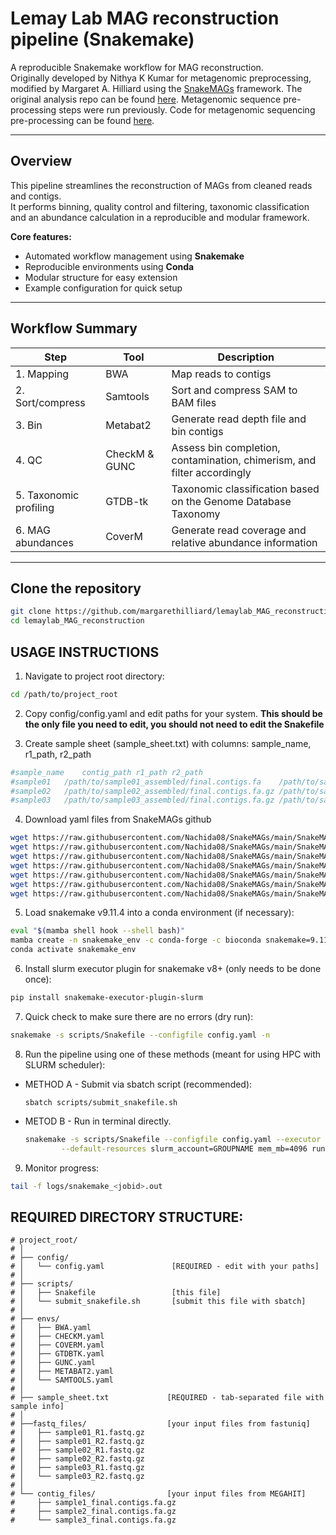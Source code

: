 # Lemay Lab MAG reconstruction pipeline (Snakemake)

A reproducible Snakemake workflow for MAG reconstruction.   
Originally developed by Nithya K Kumar for metagenomic preprocessing, modified by Margaret A. Hilliard using the [SnakeMAGs](https://github.com/Nachida08/SnakeMAGs) framework.
The original analysis repo can be found [here](https://github.com/margarethilliard/VB12-analysis).
Metagenomic sequence pre-processing steps were run previously. Code for metagenomic sequencing pre-processing can be found [here](https://github.com/dglemay/ARG_metagenome).

---

## Overview
This pipeline streamlines the reconstruction of MAGs from cleaned reads and contigs.  
It performs binning, quality control and filtering, taxonomic classification and an abundance calculation in a reproducible and modular framework.

**Core features:**
- Automated workflow management using **Snakemake**
- Reproducible environments using **Conda**
- Modular structure for easy extension
- Example configuration for quick setup

---

##  Workflow Summary

| Step | Tool | Description |
|------|------|--------------|
| 1. Mapping | BWA | Map reads to contigs |
| 2. Sort/compress | Samtools | Sort and compress SAM to BAM files |
| 3. Bin | Metabat2 | Generate read depth file and bin contigs |
| 4. QC | CheckM & GUNC | Assess bin completion, contamination, chimerism, and filter accordingly |
| 5. Taxonomic profiling | GTDB-tk | Taxonomic classification based on the Genome Database Taxonomy |
| 6. MAG abundances | CoverM | Generate read coverage and relative abundance information |

---

## Clone the repository
```bash
git clone https://github.com/margarethilliard/lemaylab_MAG_reconstruction
cd lemaylab_MAG_reconstruction
```


 USAGE INSTRUCTIONS
 ------------------
1.   Navigate to project root directory:
```bash
cd /path/to/project_root
```
 
2. Copy config/config.yaml and edit paths for your system. **This should be the only file you need to edit, you should not need to edit the Snakefile**

3. Create sample sheet (sample_sheet.txt) with columns: sample_name, r1_path, r2_path
```bash
#sample_name	contig_path	r1_path	r2_path
#sample01	/path/to/sample01_assembled/final.contigs.fa	/path/to/sample01_R1_dup.fastq.gz	/path/to/sample01_R2_dup.fastq.gz
#sample02	/path/to/sample02_assembled/final.contigs.fa.gz	/path/to/sample02_R1_dup.fastq.gz	/path/to/sample02_R2_dup.fastq.gz
#sample03	/path/to/sample03_assembled/final.contigs.fa.gz	/path/to/sample03_R1_dup.fastq.gz	/path/to/sample03_R2_dup.fastq.gz
```

4. Download yaml files from SnakeMAGs github
```bash
wget https://raw.githubusercontent.com/Nachida08/SnakeMAGs/main/SnakeMAGs_conda_env/BWA.yaml -O envs/BWA.yaml
wget https://raw.githubusercontent.com/Nachida08/SnakeMAGs/main/SnakeMAGs_conda_env/BWA.yaml -O envs/CHECKM.yaml
wget https://raw.githubusercontent.com/Nachida08/SnakeMAGs/main/SnakeMAGs_conda_env/BWA.yaml -O envs/COVERM.yaml
wget https://raw.githubusercontent.com/Nachida08/SnakeMAGs/main/SnakeMAGs_conda_env/BWA.yaml -O envs/GTDBTK.yaml
wget https://raw.githubusercontent.com/Nachida08/SnakeMAGs/main/SnakeMAGs_conda_env/BWA.yaml -O envs/GUNC.yaml
wget https://raw.githubusercontent.com/Nachida08/SnakeMAGs/main/SnakeMAGs_conda_env/BWA.yaml -O envs/METABAT2.yaml
wget https://raw.githubusercontent.com/Nachida08/SnakeMAGs/main/SnakeMAGs_conda_env/BWA.yaml -O envs/SAMTOOLS.yaml
```

5. Load snakemake v9.11.4 into a conda environment (if necessary):
```bash
eval "$(mamba shell hook --shell bash)"
mamba create -n snakemake_env -c conda-forge -c bioconda snakemake=9.11.4
conda activate snakemake_env
```

 6. Install slurm executor plugin for snakemake v8+ (only needs to be done once):
 ```bash
pip install snakemake-executor-plugin-slurm
```

 7. Quick check to make sure there are no errors (dry run):
```bash
snakemake -s scripts/Snakefile --configfile config.yaml -n
```

8. Run the pipeline using one of these methods (meant for using HPC with SLURM scheduler):
* METHOD A - Submit via sbatch script (recommended):
    ```
    sbatch scripts/submit_snakefile.sh
    ````

* METOD B - Run in terminal directly. 
    ```bash
    snakemake -s scripts/Snakefile --configfile config.yaml --executor slurm --jobs 20 --use-conda \
            --default-resources slurm_account=GROUPNAME mem_mb=4096 runtime=600
    ```

9. Monitor progress:
```bash
tail -f logs/snakemake_<jobid>.out
```

 REQUIRED DIRECTORY STRUCTURE:
-----------------------
```
# project_root/
# │
# ├── config/
# │   └── config.yaml               [REQUIRED - edit with your paths]
# │
# ├── scripts/
# │   ├── Snakefile                 [this file]
# │   └── submit_snakefile.sh       [submit this file with sbatch]
# │
# ├── envs/
# │   ├── BWA.yaml              
# │   ├── CHECKM.yaml   
# │   ├── COVERM.yaml                
# │   ├── GTDBTK.yaml
# │   ├── GUNC.yaml  
# │   ├── METABAT2.yaml        
# │	  └── SAMTOOLS.yaml 
# │	
# ├── sample_sheet.txt             [REQUIRED - tab-separated file with sample info]
# │
# ├──fastq_files/                  [your input files from fastuniq]
# │   ├── sample01_R1.fastq.gz
# │   ├── sample01_R2.fastq.gz
# │   ├── sample02_R1.fastq.gz
# │   ├── sample02_R2.fastq.gz
# │   ├── sample03_R1.fastq.gz
# │   └── sample03_R2.fastq.gz	
# │
# └── contig_files/                [your input files from MEGAHIT]
#     ├── sample1_final.contigs.fa.gz
#     ├── sample2_final.contigs.fa.gz
#     └── sample3_final.contigs.fa.gz
```
